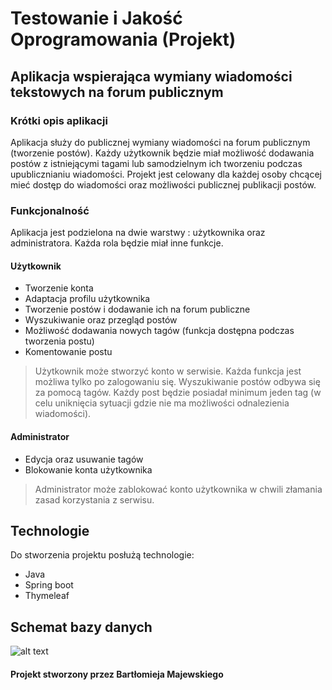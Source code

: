 # Testowanie i Jakość Oprogramowania (Projekt)
## Aplikacja wspierająca wymiany wiadomości tekstowych na forum publicznym

### Krótki opis aplikacji

Aplikacja służy do publicznej wymiany wiadomości na forum publicznym (tworzenie postów). Każdy użytkownik będzie miał możliwość dodawania postów z istniejącymi tagami lub samodzielnym ich tworzeniu podczas upublicznianiu wiadomości. 
Projekt jest celowany dla każdej osoby chcącej mieć dostęp do wiadomości oraz możliwości publicznej publikacji postów.

### Funkcjonalność

Aplikacja jest podzielona na dwie warstwy : użytkownika oraz administratora. 
Każda rola będzie miał inne funkcje.

#### Użytkownik
- Tworzenie konta 
- Adaptacja profilu użytkownika
- Tworzenie postów i dodawanie ich na forum publiczne
- Wyszukiwanie oraz przegląd postów 
- Możliwość dodawania nowych tagów (funkcja dostępna podczas tworzenia postu)
- Komentowanie postu

> Użytkownik może stworzyć konto w serwisie.
> Każda funkcja jest możliwa tylko po zalogowaniu się.
> Wyszukiwanie postów odbywa się za pomocą tagów.
> Każdy post będzie posiadał minimum jeden tag (w celu uniknięcia sytuacji gdzie nie ma możliwości odnalezienia  wiadomości). 

#### Administrator
- Edycja oraz usuwanie tagów
- Blokowanie konta użytkownika

> Administrator może zablokować konto użytkownika w chwili złamania zasad korzystania z serwisu.

## Technologie 

Do stworzenia projektu posłużą technologie:

- Java
- Spring boot
- Thymeleaf

## Schemat bazy danych

![alt text](https://ibb.co/YX9PGSJ)

#### Projekt stworzony przez Bartłomieja Majewskiego




